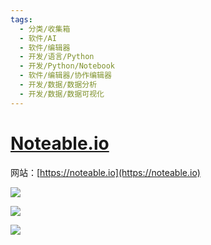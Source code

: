 ```yaml
---
tags:
  - 分类/收集箱
  - 软件/AI
  - 软件/编辑器
  - 开发/语言/Python
  - 开发/Python/Notebook
  - 软件/编辑器/协作编辑器
  - 开发/数据/数据分析
  - 开发/数据/数据可视化
---
```

# [Noteable.io](https://noteable.io)

网站：[https://noteable.io](https://noteable.io)

![](./assets/noteable-screenshot-1.png)

![](./assets/noteable-screenshot-2.png)

![](./assets/noteable-screenshot-3.png)
